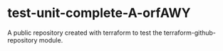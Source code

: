 # test-unit-complete-A-orfAWY
A public repository created with terraform to test the terraform-github-repository module.
